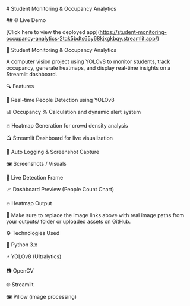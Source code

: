 \# Student Monitoring \& Occupancy Analytics



\## 🌐 Live Demo



\[Click here to view the deployed app](https://student-monitoring-occupancy-analytics-2tqk5bdts65y68kjxgkbqy.streamlit.app/)





🧠 Student Monitoring \& Occupancy Analytics

A computer vision project using YOLOv8 to monitor students, track occupancy, generate heatmaps, and display real-time insights on a Streamlit dashboard.







🔍 Features

🎯 Real-time People Detection using YOLOv8



📊 Occupancy % Calculation and dynamic alert system



🔥 Heatmap Generation for crowd density analysis



📺 Streamlit Dashboard for live visualization



🧾 Auto Logging \& Screenshot Capture



🖼️ Screenshots / Visuals

🎥 Live Detection Frame



📈 Dashboard Preview (People Count Chart)





🔥 Heatmap Output



📝 Make sure to replace the image links above with real image paths from your outputs/ folder or uploaded assets on GitHub.



⚙️ Technologies Used

🐍 Python 3.x



⚡ YOLOv8 (Ultralytics)



📷 OpenCV



🌐 Streamlit



🖼️ Pillow (image processing)






